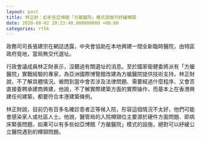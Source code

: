 ```yaml
---
layout: post
title: 林正財：如多些亞博館「方艙醫院」模式設施可紓緩樽頸
date: 2020-08-02 20:23:40.000000000 +08:00
categories: rthk
---
```


政務司司長張建宗在網誌透露，中央會協助在本地興建一間全新臨時醫院，由特區政府覓地，當局無交代選址。

行政會議成員林正財表示，沒聽過有關選址的消息。至於國家衛健委將派有「方艙醫院」實戰經驗的專家，為亞洲國際博覽館改建為方艙醫院提供技術支持，林正財說，不了解具體情況。被問到當中會否涉及法律問題、需要經過什麼程序、又會否直接委聘承建商興建，他說，不了解實際建築方面的實際操作，而基本上在香港興建任何建築，都要符合本港建築條例。

林正財說，目前仍有百多名確診患者正等候入院，形容這個情況不太好，他們可能會感染家人或社區人士。他說，醫管局的入院樽頸位主要源於硬件方面問題、即病床緊張問題，如果可以有多些如亞博館「方艙醫院」模式的設施，絕對可以紓緩公立醫院遇到的樽頸問題。

